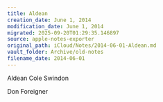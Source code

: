 ```yaml
---
title: Aldean
creation_date: June 1, 2014
modification_date: June 1, 2014
migrated: 2025-09-20T01:29:35.146897
source: apple-notes-exporter
original_path: iCloud/Notes/2014-06-01-Aldean.md
vault_folder: Archive/old-notes
filename_date: 2014-06-01
---
```



Aldean
Cole Swindon

Don 
Foreigner

